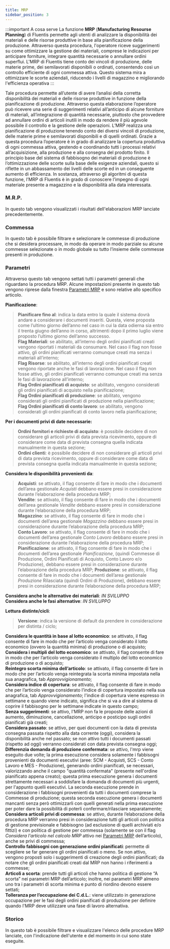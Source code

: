 ```yaml
---
title: MRP
sidebar_position: 3
---
```


:::important A cosa serve
La funzione **MRP** (**Manufacturing Resourse Planning**) di Fluentis permette agli utenti di analizzare la disponibilità dei materiali e delle risorse produttive in base alla pianificazione della produzione. Attraverso questa procedura, l'operatore riceve suggerimenti su come ottimizzare la gestione dei materiali, comprese le indicazioni per anticipare forniture, integrare quantità necessarie o annullare ordini superflui. L'MRP di Fluentis tiene conto dei vincoli di produzione, delle materie prime, dei semilavorati disponibili o ordinati, consentendo così un controllo efficiente di ogni commessa attiva. Questo sistema mira a ottimizzare le scorte aziendali, riducendo i livelli di magazzino e migliorando l'efficienza operativa
:::

Tale procedura permette all’utente di avere l’analisi della corretta disponibilità dei materiali e delle risorse produttive in funzione della pianificazione di produzione. Attraverso questa elaborazione l’operatore può ricevere una serie di suggerimenti relativi all’anticipo di alcune forniture di materiali, all’integrazione di quantità necessarie, piuttosto che provvedere ad annullare ordini di articoli inutili in modo da rendere il più agevole possibile il controllo e la gestione delle operazioni.
L’MRP realizza una pianificazione di produzione tenendo conto dei diversi vincoli di produzione, delle materie prime e semilavorati disponibili e di quelli ordinati.
Grazie a questa procedura l’operatore è in grado di analizzare la copertura produttiva di ogni commessa attiva, gestendo e coordinando tutti i processi relativi all’acquisizione, alla produzione e alla consegna del prodotto finito.
Il principio base del sistema di fabbisogno dei materiali di produzione è l’ottimizzazione delle scorte sulla base delle esigenze aziendali, questo si riflette in un abbassamento dei livelli delle scorte ed in un conseguente aumento di efficienza.
In sostanza, attraverso gli algoritmi di questa funzione, l’MRP di Fluentis è in grado di conoscere l’impegno di ogni materiale presente a magazzino e la disponibilità alla data interessata. 

### M.R.P.

In questo tab vengono visualizzati i risultati dell'elaborazioni MRP lanciate precedentemente. 

### Commessa

In questo tab è possibile filtrare e selezionare le commesse di produzione che si desidera processare, in modo da  operare in modo parziale su alcune commesse selezionate o in modo globale su tutto l’insieme delle commesse presenti in produzione.

### Parametri

Attraverso questo tab vengono settati tutti i parametri generali che riguardano la procedura MRP. Alcune impostazioni presente in questo tab vengono riprese dalla finestra [Parametri MRP](/docs/configurations/parameters/production/mrp-parameters/mrp-parameters-intro) e sono relative allo specifico articolo. 

**Pianificazione**: 
> **Pianificare fino al**: indica la data entro la quale il sistema dovrà andare a considerare i documenti inseriti. Questa, viene proposta come l’ultimo giorno dell’anno nel caso in cui la data odierna sia entro il trenta giugno dell’anno in corso, altrimenti dopo il primo luglio viene proposto l’ultimo giorno dell’anno successo.     
> **Flag Materiali**: se abilitato, all’interno degli ordini pianificati creati vengono riportati i materiali da consumare. Nel caso il flag non fosse attivo, gli ordini pianificati verranno comunque creati ma senza i materiali all’interno;       
> **Flag Risorse**: se abilitato, all’interno degli ordini pianificati creati vengono riportate anche le fasi di lavorazione. Nel caso il flag non fosse attivo, gli ordini pianificati verranno comunque creati ma senza le fasi di lavorazione all’interno;            
> **Flag Ordini pianificati di acquisto**: se abilitato, vengono considerati gli ordini pianificati di acquisto nella pianificazione;    
> **Flag Ordini pianificati di produzione**: se abilitato, vengono considerati gli ordini pianificati di produzione nella pianificazione;    
> **Flag Ordini pianificati di conto lavoro**: se abilitato, vengono considerati gli ordini pianificati di conto lavoro nella pianificazione;   

**Per i documenti privi di date necessarie:**    
> **Ordini fornitori e richieste di acquisto**: è possibile decidere di non considerare gli articoli privi di data prevista ricevimento, oppure di considerare come data di prevista consegna quella indicata manualmente in questa sezione;    
> **Ordini clienti**: è possibile decidere di non considerare gli articoli privi di data prevista ricevimento, oppure di considerare come data di prevista consegna quella indicata manualmente in questa sezione;    

**Considera le disponibilità provenienti da**:    
> **Acquisti**: se attivato, il flag consente di fare in modo che i documenti dell’area gestionale *Acquisti* debbano essere presi in considerazione durante l’elaborazione della procedura MRP;   
> **Vendite**: se attivato, il flag consente di fare in modo che i documenti dell’area gestionale *Vendite* debbano essere presi in considerazione durante l’elaborazione della procedura MRP;    
> **Magazzino**: se attivato, il flag consente di fare in modo che i documenti dell’area gestionale *Magazzino* debbano essere presi in considerazione durante l’elaborazione della procedura MRP;   
> **Conto Lavoro**: se attivato, il flag consente di fare in modo che i documenti dell’area gestionale *Conto Lavoro* debbano essere presi in considerazione durante l’elaborazione della procedura MRP;   
> **Pianificazione**: se attivato, il flag consente di fare in modo che i documenti dell’area gestionale *Pianificazione*, (quindi Commesse di Produzione, Ordini Pianificati di Acquisto, Conto Lavoro e/o Produzione), debbano essere presi in considerazione durante l’elaborazione della procedura MRP;
> **Produzione**: se attivato, il flag consente di fare in modo che i documenti dell’area gestionale *Produzione* Rilasciata (quindi Ordini di Produzione), debbano essere presi in considerazione durante l’elaborazione della procedura MRP;    

**Considera anche le alternative dei materiali**: *IN SVILUPPO*    
**Considera anche le fasi alternative**: *IN SVILUPPO* 

**Lettura distinte/cicli**:   
> **Versione**: indica la versione di default da prendere in considerazione per distinta / ciclo;   

**Considera le quantità in base al lotto economico**: se attivato, il flag consente di fare in modo che per l’articolo venga considerato il lotto economico (ovvero la quantità minima) di produzione o di acquisto;   
**Considera i multipli del lotto economico**: se attivato, il flag consente di fare in modo che per l’articolo venga considerato il multiplo del lotto economico di produzione o di acquisto;   
**Reintegro scorta minima dell’articolo**: se attivato, il flag consente di fare in modo che per l’articolo venga reintegrata la scorta minima impostata nella sua anagrafica, tab *Approvvigionamento*;   
**Considera indice di copertura**: se attivato, il flag consente di fare in modo che per l’articolo venga considerato l’indice di copertura impostato nella sua anagrafica, tab *Approvvigionamento*; l'indice di copertura viene espresso in settimane e quando viene indicato, significa che si va a dire al sistema di coprire il fabbisogno per le settimane indicate in questo campo;   
**Senza suggerimenti**: se attivo, l'MRP non fa le proposte delle azioni di aumento, diminuzione, cancellazione, anticipo e posticipo sugli ordini pianificati già creati;   
**Considera passato**: se attivo, per quei documenti con la data di prevista consegna passata rispetto alla data corrente (oggi), considera la disponibilità anche nel passato; se non attivo tutti i documenti passati (rispetto ad oggi) verranno considerati con data prevista consegna oggi;       
**Differenzia domanda di produzione confermata**: se attivo, l'mrp viene eseguito due volte; la prima esecuzione considera solamente i fabbisogni provenienti da documenti esecutivi (aree: SCM - Acquisti, SCS - Conto Lavoro e MES - Produzione), generando ordini pianificati, se necessari, valorizzando anche il campo "quantità confermata" (presente nell'ordine pianificato appena creato); questa prima esecuzione genera i documenti strettamente necessari a soddisfare la domanda di documenti più urgenti, per l'appunto quelli esecutivi.
La seconda esecuzione prende in considerazione i fabbisogni provenienti da tutti i documenti comprese la Commesse di produzione; questa seconda esecuzione genera i documenti mancanti senza però ottimizzarli con quelli generati nella prima esecuzione per poter dare la possibilità di poterli confermare/rilasciare separatamente;       
**Considera articoli privi di commessa**: se attivo, durante l’elaborazione della procedura MRP verranno presi in considerazione tutti gli articoli con politica di gestione previsionale e fabbisogno (ad esclusione di quelli archiviati e/o fittizi) e con politica di gestione per commessa (solamente se con il flag *Considera l'articolo nel calcolo MRP* attivo nei [Parametri MRP](/docs/configurations/parameters/production/mrp-parameters/mrp-parameters-intro) dell’articolo), anche se privi di commessa;     
**Controllo fabbisogni con generazione ordini pianificati**: permette di scegliere se far generare gli ordini pianificati o meno. Se non attivo, vengono proposti solo  i suggerimenti di creazione degli ordini pianificati; da notare che gli ordini pianificati creati dal MRP non hanno i riferimenti a commesse;    
**Articoli a scorta**: prende tutti gli articoli che hanno politica di gestione “A scorta” nei parametri MRP dell’articolo; inoltre, nei parametri MRP almeno uno tra i parametri di scorta minima e punto di riordino devono essere settati;    
**Tolleranza per l’occupazione dei C.d.L.**: viene utilizzato in generazione occupazione per le fasi degli ordini pianificati di produzione per definire quando l'MRP deve utilizzare una fase di lavoro alternativa.     

### Storico

In questo tab è possibile filtrare e visualizzare l'elenco delle procedure MRP lanciate, con l'indicazione dell'utente e del momento in cui sono state eseguite.     